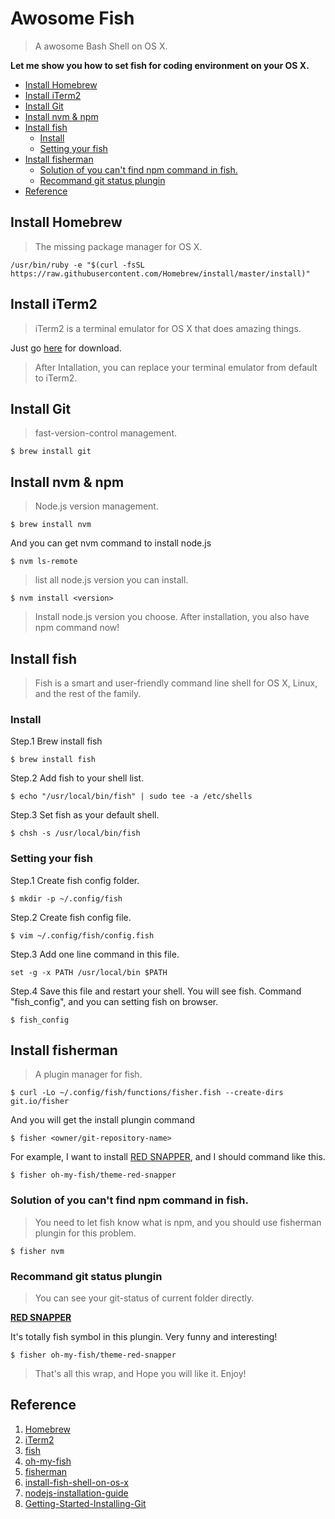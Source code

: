 # Awosome Fish
> A awosome Bash Shell on OS X.

**Let me show you how to set fish for coding environment on your OS X.**

* [Install Homebrew](#install-homebrew)
* [Install iTerm2](#install-iterm2)
* [Install Git](#install-git)
* [Install nvm & npm](#install-nvm--npm)
* [Install fish](#install-fish)
  * [Install](#install)
  * [Setting your fish](#setting-your-fish)
* [Install fisherman](#install-fisherman)
  * [Solution of you can't find npm command in fish.](#solution-of-you-cant-find-npm-command-in-fish)
  * [Recommand git status plungin](#recommand-git-status-plungin)
* [Reference](#reference)

## Install Homebrew
> The missing package manager for OS X.

```
/usr/bin/ruby -e "$(curl -fsSL https://raw.githubusercontent.com/Homebrew/install/master/install)"
```

## Install iTerm2
> iTerm2 is a terminal emulator for OS X that does amazing things.

Just go [here](https://www.iterm2.com/downloads.html) for download.

> After Intallation, you can replace your terminal emulator from default to iTerm2.

## Install Git
> fast-version-control management.

```
$ brew install git
```

## Install nvm & npm
> Node.js version management.

```
$ brew install nvm
```

And you can get nvm command to install node.js

```
$ nvm ls-remote
```

> list all node.js version you can install.

```
$ nvm install <version>
```
> Install node.js version you choose. After installation, you also have npm command now!

## Install fish
> Fish is a smart and user-friendly command line shell for OS X, Linux, and the rest of the family.

### Install

Step.1 Brew install fish

```
$ brew install fish
```

Step.2 Add fish to your shell list.

```
$ echo "/usr/local/bin/fish" | sudo tee -a /etc/shells
```

Step.3 Set fish as your default shell.

```
$ chsh -s /usr/local/bin/fish
```

### Setting your fish

Step.1 Create fish config folder.

```
$ mkdir -p ~/.config/fish
```

Step.2 Create fish config file.

```
$ vim ~/.config/fish/config.fish
```

Step.3 Add one line command in this file.

```
set -g -x PATH /usr/local/bin $PATH
```

Step.4 Save this file and restart your shell. You will see fish. Command "fish_config", and you can setting fish on browser.

```
$ fish_config
```

## Install fisherman
> A plugin manager for fish.

```
$ curl -Lo ~/.config/fish/functions/fisher.fish --create-dirs git.io/fisher
```

And you will get the install plungin command 

```
$ fisher <owner/git-repository-name>
```

For example, I want to install [RED SNAPPER](https://github.com/oh-my-fish/theme-red-snapper), and I should command like this.

```
$ fisher oh-my-fish/theme-red-snapper
```

### Solution of you can't find npm command in fish.
> You need to let fish know what is npm, and you should use fisherman plungin for this problem.

```
$ fisher nvm
```

### Recommand git status plungin
> You can see your git-status of current folder directly.

**[RED SNAPPER](https://github.com/oh-my-fish/theme-red-snapper)**

It's totally fish symbol in this plungin. Very funny and interesting!

```
$ fisher oh-my-fish/theme-red-snapper
```

> That's all this wrap, and Hope you will like it. Enjoy!

## Reference
1. [Homebrew](http://brew.sh/index.html)
2. [iTerm2](https://www.iterm2.com/)
2. [fish](https://fishshell.com/)
3. [oh-my-fish](https://github.com/oh-my-fish/oh-my-fish)
4. [fisherman](http://fisherman.sh/)
5. [install-fish-shell-on-os-x](http://jigsawye.com/2016/06/20/install-fish-shell-on-os-x/)
6. [nodejs-installation-guide](http://icarus4.logdown.com/posts/175092-nodejs-installation-guide)
7. [Getting-Started-Installing-Git](https://git-scm.com/book/en/v1/Getting-Started-Installing-Git)
